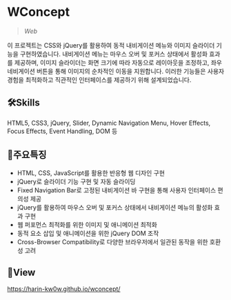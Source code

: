 # **WConcept**
>*Web*

이 프로젝트는 CSS와 jQuery를 활용하여 동적 내비게이션 메뉴와 이미지 슬라이더 기능을 구현하였습니다. 내비게이션 메뉴는 마우스 오버 및 포커스 상태에서 활성화 효과를 제공하며, 이미지 슬라이더는 화면 크기에 따라 자동으로 레이아웃을 조정하고, 좌우 네비게이션 버튼을 통해 이미지의 순차적인 이동을 지원합니다. 이러한 기능들은 사용자 경험을 최적화하고 직관적인 인터페이스를 제공하기 위해 설계되었습니다.

## 🛠Skills
HTML5, CSS3, jQuery, Slider, Dynamic Navigation Menu, Hover Effects, Focus Effects, Event Handling, DOM 등 

## 📣주요특징
* HTML, CSS, JavaScript를 활용한 반응형 웹 디자인 구현
* jQuery로 슬라이더 기능 구현 및 자동 슬라이딩
* Fixed Navigation Bar로 고정된 내비게이션 바 구현을 통해 사용자 인터페이스 편의성 제공
* jQuery를 활용하여 마우스 오버 및 포커스 상태에서 내비게이션 메뉴의 활성화 효과 구현
* 웹 퍼포먼스 최적화를 위한 이미지 및 애니메이션 최적화 
* 동적 요소 삽입 및 애니메이션을 위한 jQuery DOM 조작
* Cross-Browser Compatibility로 다양한 브라우저에서 일관된 동작을 위한 호환성 고려

## 📑View
https://harin-kw0w.github.io/wconcept/
